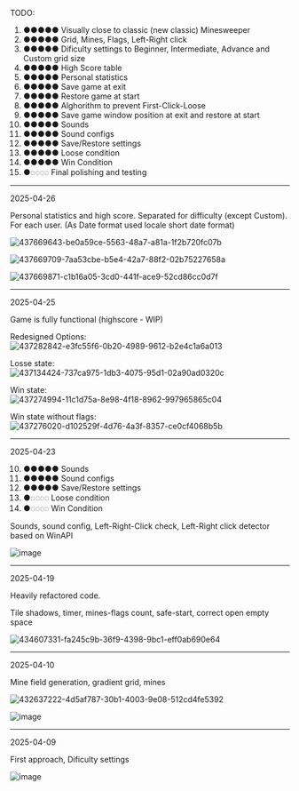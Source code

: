 
TODO:

1. ●●●●● Visually close to classic (new classic) Minesweeper
2. ●●●●● Grid, Mines, Flags, Left-Right click
3. ●●●●● Dificulty settings to Beginner, Intermediate, Advance and Custom grid size
4. ●●●●● High Score table 
5. ●●●●● Personal statistics
6. ●●●●● Save game at exit
7. ●●●●● Restore game at start
8. ●●●●● Alghorithm to prevent First-Click-Loose
9. ●●●●● Save game window position at exit and restore at start
10. ●●●●● Sounds 
11. ●●●●● Sound configs
12. ●●●●● Save/Restore settings
13. ●●●●● Loose condition
14. ●●●●● Win Condition
15. ●◌◌◌◌ Final polishing and testing

---
2025-04-26<br/>

Personal statistics and high score. Separated for difficulty (except Custom). For each user.
(As Date format used locale short date format)

![437669643-be0a59ce-5563-48a7-a81a-1f2b720fc07b](https://github.com/user-attachments/assets/208534a6-180d-4d29-827b-b112e709bbc6)

![437669709-7aa53cbe-b5e4-42a7-88f2-02b75227658a](https://github.com/user-attachments/assets/46df9901-bc07-4699-b5d4-4110ae3f631f)

![437669871-c1b16a05-3cd0-441f-ace9-52cd86cc0d7f](https://github.com/user-attachments/assets/71d7618f-47da-4d9d-a214-9c5d1c0a9a2b)

---
2025-04-25<br/>

Game is fully functional (highscore - WIP)

Redesigned Options:<br/>
![437282842-e3fc55f6-0b20-4989-9612-b2e4c1a6a013](https://github.com/user-attachments/assets/5f6e4933-5404-4ec9-aa44-4adcc7e8ad14)

Losse state:<br/>
![437134424-737ca975-1db3-4075-95d1-02a90ad0320c](https://github.com/user-attachments/assets/667f977f-c076-437c-b43f-4bd608facf6f)

Win state:<br/>
![437274994-11c1d75a-8e98-4f18-8962-997965865c04](https://github.com/user-attachments/assets/bd39d148-7cd3-4e3f-80e9-d2bd89849375) 

Win state without flags:<br/>
![437276020-d102529f-4d76-4a3f-8357-ce0cf4068b5b](https://github.com/user-attachments/assets/3c726ed4-a1b7-4bdd-b8a9-f8a77685d9fb)

---
2025-04-23

10. ●●●●● Sounds 
11. ●●●●● Sound configs
12. ●●●●● Save/Restore settings
13. ●◌◌◌◌ Loose condition
14. ●◌◌◌◌ Win Condition

Sounds, sound config, Left-Right-Click check, Left-Right click detector based on WinAPI

![image](https://github.com/user-attachments/assets/e0c87cc7-3897-41ac-8eba-506cfa85862b)

---
2025-04-19

Heavily refactored code.

Tile shadows, timer, mines-flags count, safe-start, correct open empty space

![434607331-fa245c9b-36f9-4398-9bc1-eff0ab690e64](https://github.com/user-attachments/assets/a0eaaab8-3a0d-47d8-874b-9759554f7d50)



---
2025-04-10

Mine field generation, gradient grid, mines

![432637222-4d5af787-30b1-4003-9e08-512cd4fe5392](https://github.com/user-attachments/assets/3e0d726b-5b93-4090-919a-0123a9e0c00d)

![image](https://github.com/user-attachments/assets/01a0a8d2-98fe-46dc-a055-62963febc5f0)



---
2025-04-09

First approach, Dificulty settings

![image](https://github.com/user-attachments/assets/a5238e67-f7ca-4c59-a4a0-71afab9c47d3)

